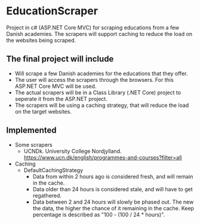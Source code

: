 # EducationScraper
Project in c# (ASP.NET Core MVC) for scraping educations from a few Danish academies. The scrapers will support caching to reduce the load on the websites being scraped.

## The final project will include
* Will scrape a few Danish academies for the educations that they offer.
* The user will access the scrapers through the browsers. For this ASP.NET Core MVC will be used.
* The actual scrapers will be in a Class Library (.NET Core) project to seperate it from the ASP.NET project.
* The scrapers will be using a caching strategy, that will reduce the load on the target websites.

## Implemented
* Some scrapers
  * UCNDk. University College Nordjylland. https://www.ucn.dk/english/programmes-and-courses?filter=all
* Caching
  * DefaultCachingStrategy
    * Data from within 2 hours ago is considered fresh, and will remain in the cache.
    * Data older than 24 hours is considered stale, and will have to get regathered.
    * Data between 2 and 24 hours will slowly be phased out. The new the data, the higher the chance of it remaining in the cache. Keep percentage is described as "100 - (100 / 24 * hours)".